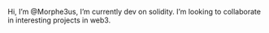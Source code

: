 Hi, I’m @Morphe3us, I’m currently dev on solidity.
I’m looking to collaborate in interesting projects in web3.

<!---
Morphe3us/Morphe3us is a ✨ special ✨ repository because its `README.md` (this file) appears on your GitHub profile.
You can click the Preview link to take a look at your changes.
--->
